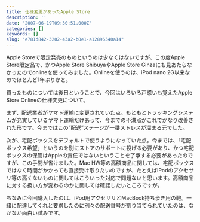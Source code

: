 ```yaml
---
title: 仕様変更があったApple Store
description: ''
date: '2007-06-19T09:30:51.000Z'
categories: []
keywords: []
slug: "e781d842-3202-43a2-b0e1-a12896340a14"
---
```

Apple Storeで限定発売のものというのは少なくはないですが、この度Apple Store限定品で、かつApple Store ShibuyaやApple Store Ginzaにも見あたらなかったのでonlineを使ってみました。Onlineを使うのは、iPod nano 2G以来なのでほとんど1年ぶりかと。

買ったものについては後日ということで、今回はいろいろ戸惑いも覚えたApple Store Onlineの仕様変更について。

まず、配送業者がヤマト運輸に変更されていた点。もともとトラッキングシステムが充実しているヤマト運輸だけあって、今までの不満点がこれでかなり改善された形です。今まではこの”配送”ステージが一番ストレスが溜まる元でした。

次が、宅配ボックスをデフォルトで使うようになっていた点。今までは、「宅配ボックス希望」というのを別にストアのサポートに投げる必要があり、かつ宅配ボックスの保管はAppleの責任ではないということを了承する必要があったのですが、この手間が省けました。Mac HW等の高額商品に関しては、宅配ボックスではなく時間がかかっても直接受け取りたいのですが、たとえばiPodのアクセサリ等の高くないものに関してはこういった対応で問題ないと思います。高額商品に対する扱い方が変わるのかに関しては確認したいところですが。

ちなみに今回購入したのは、iPod用アクセサリとMacBook持ち歩き用の鞄。一緒に配達してくれと要求したのに別々の配送番号が割り当てられていたのは、なかなか面白い試みです。